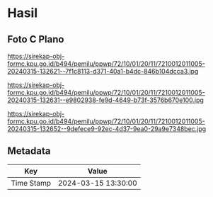 # Hasil

## Foto C Plano

https://sirekap-obj-formc.kpu.go.id/b494/pemilu/ppwp/72/10/01/20/11/7210012011005-20240315-132621--7f1c8113-d371-40a1-b4dc-846b104dcca3.jpg

https://sirekap-obj-formc.kpu.go.id/b494/pemilu/ppwp/72/10/01/20/11/7210012011005-20240315-132631--e9802938-fe9d-4649-b73f-3576b670e100.jpg

https://sirekap-obj-formc.kpu.go.id/b494/pemilu/ppwp/72/10/01/20/11/7210012011005-20240315-132652--9defece9-92ec-4d37-9ea0-29a9e7348bec.jpg


## Metadata

| Key        | Value               |
| ---------- | ------------------- |
| Time Stamp | 2024-03-15 13:30:00 |



